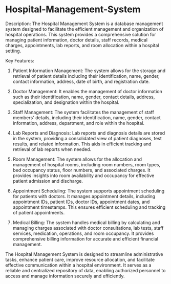 # Hospital-Management-System

Description:
The Hospital Management System is a database management system designed to facilitate the efficient management and organization of hospital operations. This system provides a comprehensive solution for managing patient information, doctor details, staff records, medical charges, appointments, lab reports, and room allocation within a hospital setting.

Key Features:
1. Patient Information Management: The system allows for the storage and retrieval of patient details including their identification, name, gender, contact information, address, date of birth, and registration date.

2. Doctor Management: It enables the management of doctor information such as their identification, name, gender, contact details, address, specialization, and designation within the hospital.

3. Staff Management: The system facilitates the management of staff members' details, including their identification, name, gender, contact information, address, department, and role within the hospital.

4. Lab Reports and Diagnosis: Lab reports and diagnosis details are stored in the system, providing a consolidated view of patient diagnoses, test results, and related information. This aids in efficient tracking and retrieval of lab reports when needed.

5. Room Management: The system allows for the allocation and management of hospital rooms, including room numbers, room types, bed occupancy status, floor numbers, and associated charges. It provides insights into room availability and occupancy for effective patient admission and discharge.

6. Appointment Scheduling: The system supports appointment scheduling for patients with doctors. It manages appointment details, including appointment IDs, patient IDs, doctor IDs, appointment dates, and appointment timestamps. This ensures efficient scheduling and tracking of patient appointments.

7. Medical Billing: The system handles medical billing by calculating and managing charges associated with doctor consultations, lab tests, staff services, medication, operations, and room occupancy. It provides comprehensive billing information for accurate and efficient financial management.

The Hospital Management System is designed to streamline administrative tasks, enhance patient care, improve resource allocation, and facilitate effective communication within a hospital environment. It serves as a reliable and centralized repository of data, enabling authorized personnel to access and manage information securely and efficiently.
